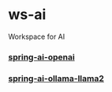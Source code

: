 # ws-ai
Workspace for AI


### [spring-ai-openai](https://github.com/bs-public/ws-ai/tree/main/spring-ai-openai/) 


### [spring-ai-ollama-llama2](https://github.com/bs-public/ws-ai/tree/main/spring-ai-ollama-llama2/) 
